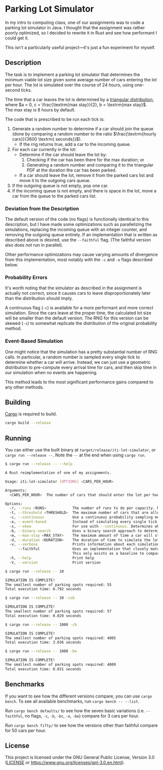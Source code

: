 # Parking Lot Simulator

In my intro to computing class, one of our assignments was
to code a parking lot simulator in Java.
I thought that the assignment was rather poorly optimized,
so I decided to rewrite it in Rust and see how performant I could get it.

This isn't a particularly useful project—it's just a fun experiment for myself.

## Description

The task is to implement a parking lot simulator that determines the minimum viable lot size
given some average number of cars entering the lot per hour.
The lot is simulated over the course of 24 hours, using one-second ticks.

The time that a car leaves the lot is determined by a [triangular distribution](https://en.wikipedia.org/wiki/Triangular_distribution),
where $`a = 0, c = \frac{\textrm{max stay}}{2}, b = \textrm{max stay}`$.  
The max stay is 8 hours by default.

The code that is prescribed to be run each tick is:

1. Generate a random number to determine if a car should join the queue
   (done by comparing a random number to the ratio $`\frac{\textrm{hourly cars}}{3600 \textrm{ seconds}}`$).
   - If the rng returns true, add a car to the incoming queue.
2. For each car currently in the lot:
   - Determine if the car should leave the lot by:
     1. Checking if the car has been there for the max duration; or
     2. Generating a random number and comparing it to the triangular PDF at the duration the car has been parked.
   - If a car should leave the lot, remove it from the parked cars list and move it to the outgoing cars queue.  
3. If the outgoing queue is not empty, pop one car.
4. If the incoming queue is not empty, and there is space in the lot, move a car from the queue to the parked cars list.

### Deviation from the Description

The default version of the code (no flags) is functionally identical to this description,
but I have made some optimizations such as parallelizing the simulations,
replacing the incoming queue with an integer counter, and removing the outgoing queue entirely.
If an implementation that is written as described above is desired, use the `--faithful` flag.
(The faithful version also does _not_ run in parallel).

Other performance optimizations may cause varying amounts of divergence from this implementation,
most notably with the `-c` and `-e` flags described below.

### Probability Errors

It's worth noting that the simulator as described in the assignment is actually not correct,
since it causes cars to leave disproportionately later than the distribution should imply.

A continuous flag (`-c`) is available for a more performant and more correct simulation.
Since the cars leave at the proper time, the calculated lot size will be smaller than the default version.
The RNG for this version can be skewed (`-s`) to somewhat replicate the distribution
of the original probability method.

### Event-Based Simulation

One might notice that the simulation has a pretty substantial number of RNG calls.
In particular, a random number is sampled every single tick to determine whether a car will arrive.
Instead, we can just use a geometric distribution to pre-compute every arrival time for cars,
and then skip time in our simulation when no events are happening.

This method leads to the most significant performance gains compared to any other methods.

## Building

[Cargo](https://www.rust-lang.org/tools/install) is required to build.

```sh
cargo build --release
```

## Running

You can either use the built binary at `target/release/iti-lot-simulator`, or `cargo run --release --`.
Note the `--` at the end when using `cargo run`.

```sh
$ cargo run --release -- --help

A Rust reimplementation of one of my assignments.

Usage: iti-lot-simulator [OPTIONS] <CARS_PER_HOUR>

Arguments:
  <CARS_PER_HOUR>  The number of cars that should enter the lot per hour. Must be positive

Options:
  -r, --runs <RUNS>            The number of runs to do per capacity. More runs will take longer but produce more stable results [default: 10]
  -t, --threshold <THRESHOLD>  The maximum number of cars that are allowed to be waiting to enter in order for a capacity to be considered acceptable [default: 5]
  -c, --continuous             Use a continuous probability sampling method that is faster and actually correct
  -e, --event-based            Instead of simulating every single tick, precompute the arrival and departure times, and then jump to the target simulation times. This flag implies --continuous
  -s, --skew                   For use with --continuous. Determines whether the random number generator should be skewed to somewhat match the incorrect discrete probabilities
  -b, --binary-search          Uses a binary search approach to determine the best capacity, instead of just increasing by one constantly
  -m, --max-stay <MAX_STAY>    The maximum amount of time a car will stay in the lot, in seconds. Defaults to 8 hours [default: 28800]
  -d, --duration <DURATION>    The duration of time to simulate the lot for, in seconds. Defaults to 24 hours [default: 86400]
  -v, --verbose                Prints information about each simulation run rather than just the final result
      --faithful               Uses an implementation that closely matches the assignment description, rather than just a functionally identical one.
                               This only exists as a baseline to compare how much more performant the optimized code is
  -h, --help                   Print help
  -V, --version                Print version
```

```sh
$ cargo run --release -- 10

SIMULATION IS COMPLETE!
The smallest number of parking spots required: 55
Total execution time: 0.792 seconds
```

```sh
$ cargo run --release -- 10 -csb

SIMULATION IS COMPLETE!
The smallest number of parking spots required: 57
Total execution time: 0.029 seconds
```

```sh
$ cargo run --release -- 1000 -cb

SIMULATION IS COMPLETE!
The smallest number of parking spots required: 4085
Total execution time: 3.036 seconds
```

```sh
$ cargo run --release -- 1000 -be

SIMULATION IS COMPLETE!
The smallest number of parking spots required: 4089
Total execution time: 0.031 seconds
```

## Benchmarks

If you want to see how the different versions compare, you can use `cargo bench`.
To see all available benchmarks, run `cargo bench -- --list`.

Run `cargo bench defaults/` to see how the seven basic variations
(i.e. `--faithful`, no flags, `-c`, `-b`, `-bc`, `-e`, `-be`)
compare for 3 cars per hour.

Run `cargo bench fifty/` to see how the versions other than faithful compare for 50 cars per hour.

## License

This project is licensed under the GNU General Public License, Version 3.0
([LICENSE](LICENSE) or <https://www.gnu.org/licenses/gpl-3.0.en.html>).
